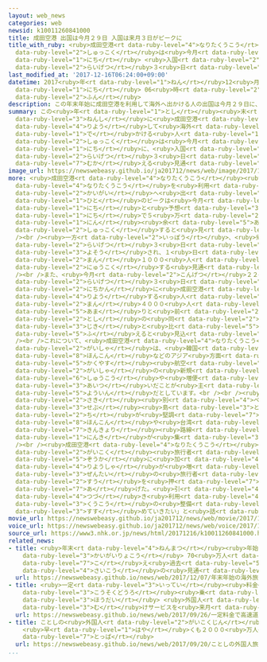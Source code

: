 ```yaml
---
layout: web_news
categories: web
newsid: k10011260841000
title: 成田空港 出国は今月２９日 入国は来月３日がピークに
title_with_ruby: <ruby>成田空港<rt data-ruby-level="4">なりたくうこう</rt></ruby> <ruby>出国<rt
  data-ruby-level="2">しゅっこく</rt></ruby>は<ruby>今月<rt data-ruby-level="2">こんげつ</rt></ruby>２９<ruby>日<rt
  data-ruby-level="1">にち</rt></ruby> <ruby>入国<rt data-ruby-level="2">にゅうこく</rt></ruby>は<ruby>来月<rt
  data-ruby-level="2">らいげつ</rt></ruby>３<ruby>日<rt data-ruby-level="1">にち</rt></ruby>がピークに
last_modified_at: '2017-12-16T06:24:00+09:00'
datetime: 2017<ruby>年<rt data-ruby-level="1">ねん</rt></ruby>12<ruby>月<rt data-ruby-level="1">がつ</rt></ruby>16<ruby>日<rt
  data-ruby-level="1">にち</rt></ruby> 06<ruby>時<rt data-ruby-level="2">じ</rt></ruby>24<ruby>分<rt
  data-ruby-level="2">ふん</rt></ruby>
description: この年末年始に成田空港を利用して海外へ出かける人の出国は今月２９日に、入国は来月３日にピークを迎える見通しです。
summary: この<ruby>年<rt data-ruby-level="1">とし</rt></ruby><ruby>末<rt data-ruby-level="4">まつ</rt></ruby><ruby>年始<rt
  data-ruby-level="3">ねんし</rt></ruby>に<ruby>成田空港<rt data-ruby-level="4">なりたくうこう</rt></ruby>を<ruby>利用<rt
  data-ruby-level="4">りよう</rt></ruby>して<ruby>海外<rt data-ruby-level="2">かいがい</rt></ruby>へ<ruby>出<rt
  data-ruby-level="1">で</rt></ruby>かける<ruby>人<rt data-ruby-level="1">ひと</rt></ruby>の<ruby>出国<rt
  data-ruby-level="2">しゅっこく</rt></ruby>は<ruby>今月<rt data-ruby-level="2">こんげつ</rt></ruby>２９<ruby>日<rt
  data-ruby-level="1">にち</rt></ruby>に、<ruby>入国<rt data-ruby-level="2">にゅうこく</rt></ruby>は<ruby>来月<rt
  data-ruby-level="2">らいげつ</rt></ruby>３<ruby>日<rt data-ruby-level="1">にち</rt></ruby>にピークを<ruby>迎<rt
  data-ruby-level="7">むか</rt></ruby>える<ruby>見通<rt data-ruby-level="2">みとお</rt></ruby>しです。
image_url: https://newswebeasy.github.io/ja201712/news/web/image/2017/12/16/K10011260841_1712160633_1712160635_01_03.jpg
more: <ruby>成田空港<rt data-ruby-level="4">なりたくうこう</rt></ruby><ruby>会社<rt data-ruby-level="2">かいしゃ</rt></ruby>によりますと、<ruby>成田空港<rt
  data-ruby-level="4">なりたくうこう</rt></ruby>を<ruby>利用<rt data-ruby-level="4">りよう</rt></ruby>して<ruby>海外<rt
  data-ruby-level="2">かいがい</rt></ruby>へ<ruby>出<rt data-ruby-level="1">で</rt></ruby>かける<ruby>人<rt
  data-ruby-level="1">ひと</rt></ruby>のピークは<ruby>今月<rt data-ruby-level="2">こんげつ</rt></ruby>２９<ruby>日<rt
  data-ruby-level="1">にち</rt></ruby>と<ruby>予想<rt data-ruby-level="3">よそう</rt></ruby>され、１<ruby>日<rt
  data-ruby-level="1">にち</rt></ruby>で５<ruby>万<rt data-ruby-level="2">まん</rt></ruby>３０００<ruby>人<rt
  data-ruby-level="1">にん</rt></ruby><ruby>余<rt data-ruby-level="5">あま</rt></ruby>りが<ruby>出国<rt
  data-ruby-level="2">しゅっこく</rt></ruby>すると<ruby>見<rt data-ruby-level="1">み</rt></ruby>られます。<br
  /><br /><ruby>一方<rt data-ruby-level="2">いっぽう</rt></ruby>、<ruby>帰国<rt data-ruby-level="2">きこく</rt></ruby>などのピークは<ruby>来月<rt
  data-ruby-level="2">らいげつ</rt></ruby>３<ruby>日<rt data-ruby-level="1">にち</rt></ruby>と<ruby>予想<rt
  data-ruby-level="3">よそう</rt></ruby>され、１<ruby>日<rt data-ruby-level="1">にち</rt></ruby>でおよそ５<ruby>万<rt
  data-ruby-level="2">まん</rt></ruby>１０００<ruby>人<rt data-ruby-level="1">にん</rt></ruby>が<ruby>入国<rt
  data-ruby-level="2">にゅうこく</rt></ruby>する<ruby>見通<rt data-ruby-level="2">みとお</rt></ruby>しです。<br
  /><br />また、<ruby>今月<rt data-ruby-level="2">こんげつ</rt></ruby>２２<ruby>日<rt data-ruby-level="1">にち</rt></ruby>から<ruby>来月<rt
  data-ruby-level="2">らいげつ</rt></ruby>３<ruby>日<rt data-ruby-level="1">にち</rt></ruby>までの１３<ruby>日間<rt
  data-ruby-level="2">にちかん</rt></ruby>に<ruby>成田空港<rt data-ruby-level="4">なりたくうこう</rt></ruby>を<ruby>利用<rt
  data-ruby-level="4">りよう</rt></ruby>する<ruby>人<rt data-ruby-level="1">ひと</rt></ruby>は１２０<ruby>万<rt
  data-ruby-level="2">まん</rt></ruby>４０００<ruby>人<rt data-ruby-level="1">にん</rt></ruby><ruby>余<rt
  data-ruby-level="5">あま</rt></ruby>りと<ruby>前<rt data-ruby-level="2">まえ</rt></ruby>の<ruby>年<rt
  data-ruby-level="2">とし</rt></ruby>の<ruby>同<rt data-ruby-level="2">おな</rt></ruby>じ<ruby>時期<rt
  data-ruby-level="3">じき</rt></ruby>と<ruby>比<rt data-ruby-level="5">くら</rt></ruby>べて１１％<ruby>増<rt
  data-ruby-level="5">ふ</rt></ruby>えると<ruby>見込<rt data-ruby-level="7">みこ</rt></ruby>まれています。<br
  /><br />これについて、<ruby>成田空港<rt data-ruby-level="4">なりたくうこう</rt></ruby><ruby>会社<rt
  data-ruby-level="2">がいしゃ</rt></ruby>は、<ruby>韓国<rt data-ruby-level="7">かんこく</rt></ruby>や<ruby>香港<rt
  data-ruby-level="8">ほんこん</rt></ruby>などのアジア<ruby>方面<rt data-ruby-level="3">ほうめん</rt></ruby>でＬＣＣ＝<ruby>格安<rt
  data-ruby-level="5">かくやす</rt></ruby><ruby>航空<rt data-ruby-level="4">こうくう</rt></ruby><ruby>会社<rt
  data-ruby-level="2">がいしゃ</rt></ruby>の<ruby>新規<rt data-ruby-level="5">しんき</rt></ruby><ruby>就航<rt
  data-ruby-level="6">しゅうこう</rt></ruby>や<ruby>増便<rt data-ruby-level="5">ぞうびん</rt></ruby>が<ruby>相次<rt
  data-ruby-level="3">あいつ</rt></ruby>いだことが<ruby>主<rt data-ruby-level="3">おも</rt></ruby>な<ruby>要因<rt
  data-ruby-level="5">よういん</rt></ruby>だとしています。<br /><br /><ruby>行<rt data-ruby-level="2">い</rt></ruby>き<ruby>先<rt
  data-ruby-level="2">さき</rt></ruby><ruby>別<rt data-ruby-level="4">べつ</rt></ruby>では、ハワイやフィリピンの<ruby>セブ<rt
  data-ruby-level="3">せぶ</rt></ruby><ruby>島<rt data-ruby-level="3">とう</rt></ruby>などのリゾート<ruby>地<rt
  data-ruby-level="2">ち</rt></ruby>が<ruby>堅調<rt data-ruby-level="7">けんちょう</rt></ruby>なほか、<ruby>香港<rt
  data-ruby-level="8">ほんこん</rt></ruby>や<ruby>台湾<rt data-ruby-level="7">たいわん</rt></ruby>といった<ruby>近距離<rt
  data-ruby-level="7">きんきょり</rt></ruby><ruby>路線<rt data-ruby-level="3">ろせん</rt></ruby>にも<ruby>人気<rt
  data-ruby-level="1">にんき</rt></ruby>が<ruby>集<rt data-ruby-level="3">あつ</rt></ruby>まっているということです。<br
  /><br /><ruby>成田空港<rt data-ruby-level="4">なりたくうこう</rt></ruby><ruby>会社<rt data-ruby-level="2">がいしゃ</rt></ruby>は「<ruby>外国<rt
  data-ruby-level="2">がいこく</rt></ruby><ruby>旅行者<rt data-ruby-level="3">りょこうしゃ</rt></ruby>の<ruby>増加<rt
  data-ruby-level="5">ぞうか</rt></ruby>に<ruby>加<rt data-ruby-level="4">くわ</rt></ruby>え、ＬＣＣの<ruby>利用者<rt
  data-ruby-level="4">りようしゃ</rt></ruby>が<ruby>増<rt data-ruby-level="5">ふ</rt></ruby>えていることが<ruby>全体<rt
  data-ruby-level="3">ぜんたい</rt></ruby>の<ruby>旅行者<rt data-ruby-level="3">りょこうしゃ</rt></ruby><ruby>数<rt
  data-ruby-level="2">すう</rt></ruby>を<ruby>押<rt data-ruby-level="7">お</rt></ruby>し<ruby>上<rt
  data-ruby-level="7">あ</rt></ruby>げた。<ruby>引<rt data-ruby-level="4">ひ</rt></ruby>き<ruby>続<rt
  data-ruby-level="4">つづ</rt></ruby>き<ruby>利用<rt data-ruby-level="4">りよう</rt></ruby>しやすい<ruby>空港<rt
  data-ruby-level="3">くうこう</rt></ruby>の<ruby>整備<rt data-ruby-level="5">せいび</rt></ruby>を<ruby>進<rt
  data-ruby-level="3">すす</rt></ruby>めていきたい」と<ruby>話<rt data-ruby-level="2">はな</rt></ruby>しています。
movie_url: https://newswebeasy.github.io/ja201712/news/web/movie/2017/12/16/k10011260841_201712160633_201712160634.mp4
voice_url: https://newswebeasy.github.io/ja201712/news/web/voice/2017/12/16/k10011260841_201712160633_201712160634.mp3
source_url: https://www3.nhk.or.jp/news/html/20171216/k10011260841000.html
related_news:
- title: <ruby>年末<rt data-ruby-level="4">ねんまつ</rt></ruby><ruby>年始<rt data-ruby-level="3">ねんし</rt></ruby>の<ruby>海外旅行<rt
    data-ruby-level="3">かいがいりょこう</rt></ruby> 70<ruby>万人<rt data-ruby-level="2">まんにん</rt></ruby><ruby>超<rt
    data-ruby-level="7">こ</rt></ruby>え<ruby>過去<rt data-ruby-level="5">かこ</rt></ruby><ruby>最高<rt
    data-ruby-level="4">さいこう</rt></ruby>の<ruby>見通<rt data-ruby-level="2">みとお</rt></ruby>し
  url: https://newswebeasy.github.io/news/web/2017/12/07/年末年始の海外旅行-70万人超え過去最高の見通し
- title: <ruby>一定<rt data-ruby-level="3">いってい</rt></ruby><ruby>料金<rt data-ruby-level="4">りょうきん</rt></ruby>で<ruby>高速道路<rt
    data-ruby-level="3">こうそくどうろ</rt></ruby><ruby>乗<rt data-ruby-level="3">の</rt></ruby>り<ruby>放題<rt
    data-ruby-level="3">ほうだい</rt></ruby> <ruby>外国人<rt data-ruby-level="2">がいこくじん</rt></ruby><ruby>向<rt
    data-ruby-level="3">む</rt></ruby>けサービスを<ruby>来月<rt data-ruby-level="2">らいげつ</rt></ruby>から
  url: https://newswebeasy.github.io/news/web/2017/09/26/一定料金で高速道路乗り放題-外国人向けサービスを来月から
- title: ことしの<ruby>外国人<rt data-ruby-level="2">がいこくじん</rt></ruby><ruby>旅行者<rt data-ruby-level="3">りょこうしゃ</rt></ruby>
    <ruby>早<rt data-ruby-level="1">はや</rt></ruby>くも２０００<ruby>万人<rt data-ruby-level="2">まんにん</rt></ruby><ruby>突破<rt
    data-ruby-level="7">とっぱ</rt></ruby>
  url: https://newswebeasy.github.io/news/web/2017/09/20/ことしの外国人旅行者-早くも2000万人突破
...
```

